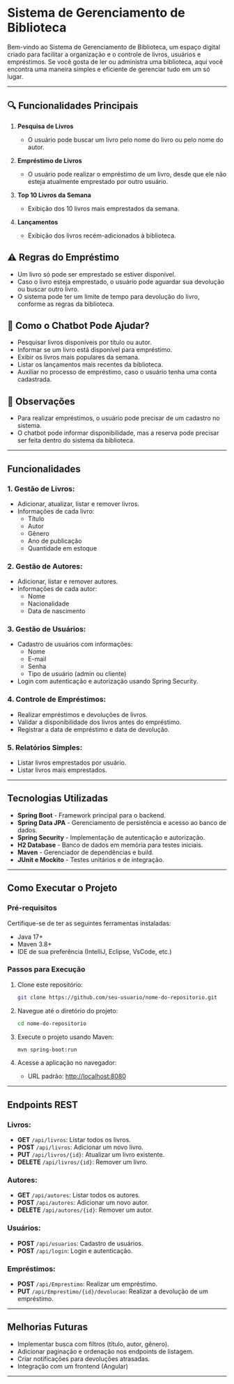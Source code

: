 # Sistema de Gerenciamento de Biblioteca

Bem-vindo ao Sistema de Gerenciamento de Biblioteca, um espaço digital criado para facilitar a organização e o controle de livros, usuários e empréstimos. Se você gosta de ler ou administra uma biblioteca, aqui você encontra uma maneira simples e eficiente de gerenciar tudo em um só lugar.

---

## 🔍 Funcionalidades Principais

1. **Pesquisa de Livros**

   - O usuário pode buscar um livro pelo nome do livro ou pelo nome do autor.

2. **Empréstimo de Livros**

   - O usuário pode realizar o empréstimo de um livro, desde que ele não esteja atualmente emprestado por outro usuário.

3. **Top 10 Livros da Semana**

   - Exibição dos 10 livros mais emprestados da semana.

4. **Lançamentos**
   - Exibição dos livros recém-adicionados à biblioteca.

## ⚠️ Regras do Empréstimo

- Um livro só pode ser emprestado se estiver disponível.
- Caso o livro esteja emprestado, o usuário pode aguardar sua devolução ou buscar outro livro.
- O sistema pode ter um limite de tempo para devolução do livro, conforme as regras da biblioteca.

## 🤖 Como o Chatbot Pode Ajudar?

- Pesquisar livros disponíveis por título ou autor.
- Informar se um livro está disponível para empréstimo.
- Exibir os livros mais populares da semana.
- Listar os lançamentos mais recentes da biblioteca.
- Auxiliar no processo de empréstimo, caso o usuário tenha uma conta cadastrada.

## 📌 Observações

- Para realizar empréstimos, o usuário pode precisar de um cadastro no sistema.
- O chatbot pode informar disponibilidade, mas a reserva pode precisar ser feita dentro do sistema da biblioteca.

---

## Funcionalidades

### 1. Gestão de Livros:

- Adicionar, atualizar, listar e remover livros.
- Informações de cada livro:
  - Título
  - Autor
  - Gênero
  - Ano de publicação
  - Quantidade em estoque

### 2. Gestão de Autores:

- Adicionar, listar e remover autores.
- Informações de cada autor:
  - Nome
  - Nacionalidade
  - Data de nascimento

### 3. Gestão de Usuários:

- Cadastro de usuários com informações:
  - Nome
  - E-mail
  - Senha
  - Tipo de usuário (admin ou cliente)
- Login com autenticação e autorização usando Spring Security.

### 4. Controle de Empréstimos:

- Realizar empréstimos e devoluções de livros.
- Validar a disponibilidade dos livros antes do empréstimo.
- Registrar a data de empréstimo e data de devolução.

### 5. Relatórios Simples:

- Listar livros emprestados por usuário.
- Listar livros mais emprestados.

---

## Tecnologias Utilizadas

- **Spring Boot** - Framework principal para o backend.
- **Spring Data JPA** - Gerenciamento de persistência e acesso ao banco de dados.
- **Spring Security** - Implementação de autenticação e autorização.
- **H2 Database** - Banco de dados em memória para testes iniciais.
- **Maven** - Gerenciador de dependências e build.
- **JUnit e Mockito** - Testes unitários e de integração.

---

## Como Executar o Projeto

### Pré-requisitos

Certifique-se de ter as seguintes ferramentas instaladas:

- Java 17+
- Maven 3.8+
- IDE de sua preferência (IntelliJ, Eclipse, VsCode, etc.)

### Passos para Execução

1. Clone este repositório:

   ```bash
   git clone https://github.com/seu-usuario/nome-do-repositorio.git
   ```

2. Navegue até o diretório do projeto:

   ```bash
   cd nome-do-repositorio
   ```

3. Execute o projeto usando Maven:

   ```bash
   mvn spring-boot:run
   ```

4. Acesse a aplicação no navegador:
   - URL padrão: [http://localhost:8080](http://localhost:8080)

---

## Endpoints REST

### Livros:

- **GET** `/api/livros`: Listar todos os livros.
- **POST** `/api/livros`: Adicionar um novo livro.
- **PUT** `/api/livros/{id}`: Atualizar um livro existente.
- **DELETE** `/api/livros/{id}`: Remover um livro.

### Autores:

- **GET** `/api/autores`: Listar todos os autores.
- **POST** `/api/autores`: Adicionar um novo autor.
- **DELETE** `/api/autores/{id}`: Remover um autor.

### Usuários:

- **POST** `/api/usuarios`: Cadastro de usuários.
- **POST** `/api/login`: Login e autenticação.

### Empréstimos:

- **POST** `/api/Emprestimo`: Realizar um empréstimo.
- **PUT** `/api/Emprestimo/{id}/devolucao`: Realizar a devolução de um empréstimo.

---

## Melhorias Futuras

- Implementar busca com filtros (título, autor, gênero).
- Adicionar paginação e ordenação nos endpoints de listagem.
- Criar notificações para devoluções atrasadas.
- Integração com um frontend (Angular)

---
